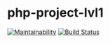 # php-project-lvl1

[![Maintainability](https://api.codeclimate.com/v1/badges/edbbc80b66b9b97c8393/maintainability)](https://codeclimate.com/github/Anazont/php-project-lvl1/maintainability)
[![Build Status](https://travis-ci.org/Anazont/php-project-lvl1.svg?branch=master)](https://travis-ci.org/Anazont/php-project-lvl1)
